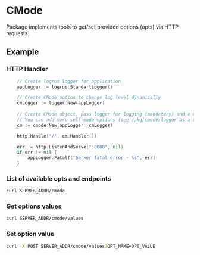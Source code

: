 # CMode

Package implements tools to get/set provided options (opts) via HTTP requests.

## Example

### HTTP Handler

```go
    // Create logrus logger for application
    appLogger := logrus.StandartLogger()

    // Create CMode option to change log level dynamically
    cmLogger := logger.New(appLogger)
    
    // Create CMode object, pass logger for logging (mandatory) and a CMode option (cmLogger).
    // You can add more self-made options (see /pkg/cmode/logger as a reference)
    cm := cmode.New(appLogger, cmLogger)

    http.Handle("/", cm.Handler())

    err := http.ListenAndServe(":8080", nil)
    if err != nil {
        appLogger.Fatalf("Server fatal error - %s", err)
    }
```

### List of available opts and endpoints
```bash
curl SERVER_ADDR/cmode
```

### Get options values
```bash
curl SERVER_ADDR/cmode/values
```

### Set option value
```bash
curl -X POST SERVER_ADDR/cmode/values?OPT_NAME=OPT_VALUE
```
